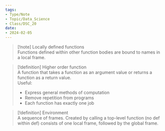 ```yaml
---
tags:  
- Type/Note  
- Topic/Data_Science  
- Class/DSC_20  
date:  
- 2024-02-05  
---
```

  
> [!note] Locally defined functions  
> Functions defined within other function bodies are bound to names in a local frame.  
  
> [!definition] Higher order function  
> A function that takes a function as an argument value or returns a function as a return value.  
> Useful:  
> - Express general methods of computation  
> - Remove repetition from programs  
> - Each function has exactly one job  
  
> [!definition] Environment  
> A sequence of frames. Created by calling a top-level function (no def within def) consists of one local frame, followed by the global frame.  
